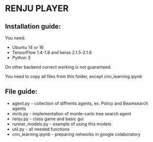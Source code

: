 # RENJU PLAYER
## Installation guide:

You need:
* Ubuntu 14 or 16
* TensorFlow 1.4-1.8 and keras 2.1.5-2.1.6
* Python 3

On other backend correct working is not guaranteed.

You need to copy all files from this folder, except cnn_learning.ipynb

## File guide:

* agent.py - collection of diffrents agents, ex. Policy and Beamsearch agents
* mcts.py - implementation of monte-carlo tree search agent
* renju.py - class game and basic gui
* runner_models.py - example of using this models
* util.py - all needed functions
* cnn_learning.ipynb - preparing networks in google colaboratory
